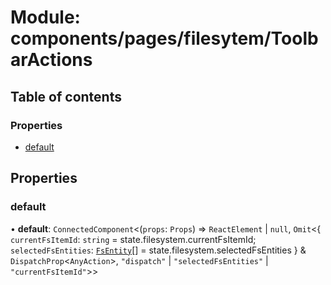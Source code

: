 # Module: components/pages/filesytem/ToolbarActions

## Table of contents

### Properties

- [default](../wiki/components.pages.filesytem.ToolbarActions#default)

## Properties

### default

• **default**: `ConnectedComponent`<(`props`: `Props`) => `ReactElement` \| ``null``, `Omit`<{ `currentFsItemId`: `string` = state.filesystem.currentFsItemId; `selectedFsEntities`: [`FsEntity`](../wiki/background.api.filesystemTypes.FsEntity)[] = state.filesystem.selectedFsEntities } & `DispatchProp`<`AnyAction`\>, ``"dispatch"`` \| ``"selectedFsEntities"`` \| ``"currentFsItemId"``\>\>

